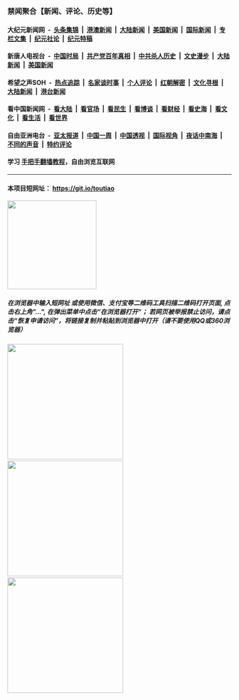 ### 禁闻聚合【新闻、评论、历史等】

#### 大纪元新闻网 &nbsp;-&nbsp; [头条集锦](indexes/E头条集锦.md?t=03160331) &nbsp;|&nbsp; [港澳新闻](indexes/E港澳新闻.md?t=03160331)  &nbsp;|&nbsp; [大陆新闻](indexes/E大陆新闻.md?t=03160331) &nbsp;|&nbsp; [美国新闻](indexes/E美国新闻.md?t=03160331) &nbsp;|&nbsp; [国际新闻](indexes/E国际新闻.md?t=03160331) &nbsp;|&nbsp; [专栏文集](indexes/E专栏文集.md?t=03160331) &nbsp;|&nbsp; [纪元社论](indexes/E纪元社论.md?t=03160331) &nbsp;|&nbsp; [纪元特稿](indexes/E纪元特稿.md?t=03160331) 

#### 新唐人电视台 &nbsp;-&nbsp; [中国时局](indexes/N中国时局.md?t=03160331) &nbsp;|&nbsp; [共产党百年真相](indexes/N共产党百年真相.md?t=03160331) &nbsp;|&nbsp; [中共杀人历史](indexes/N中共杀人历史.md?t=03160331) &nbsp;|&nbsp; [文史漫步](indexes/N文史漫步.md?t=03160331) &nbsp;|&nbsp; [大陆新闻](indexes/N大陆新闻.md?t=03160331) &nbsp;|&nbsp; [美国新闻](indexes/N美国新闻.md?t=03160331)

#### 希望之声SOH &nbsp;-&nbsp; [热点追踪](indexes/H热点追踪.md?t=03160331) &nbsp;|&nbsp; [名家谈时事](indexes/H名家谈时事.md?t=03160331) &nbsp;|&nbsp; [个人评论](indexes/H个人评论.md?t=03160331)  &nbsp;|&nbsp; [红朝解密](indexes/H红朝解密.md?t=03160331) &nbsp;|&nbsp; [文化寻根](indexes/H文化寻根.md?t=03160331) &nbsp;|&nbsp; [大陆新闻](indexes/H大陆新闻.md?t=03160331) &nbsp;|&nbsp; [港台新闻](indexes/H港台新闻.md?t=03160331)

#### 看中国新闻网 &nbsp;-&nbsp; [看大陆](indexes/S看大陆.md?t=03160331) &nbsp;|&nbsp; [看官场](indexes/S看官场.md?t=03160331) &nbsp;|&nbsp; [看民生](indexes/S看民生.md?t=03160331)  &nbsp;|&nbsp; [看博谈](indexes/S看博谈.md?t=03160331) &nbsp;|&nbsp; [看财经](indexes/S看财经.md?t=03160331) &nbsp;|&nbsp; [看史海](indexes/S看史海.md?t=03160331) &nbsp;|&nbsp; [看文化](indexes/S看文化.md?t=03160331) &nbsp;|&nbsp; [看生活](indexes/S看生活.md?t=03160331) &nbsp;|&nbsp; [看世界](indexes/S看世界.md?t=03160331)

#### 自由亚洲电台 &nbsp;-&nbsp; [亚太报道](indexes/R亚太报道.md?t=03160331) &nbsp;|&nbsp; [中国一周](indexes/R中国一周.md?t=03160331) &nbsp;|&nbsp; [中国透视](indexes/R中国透视.md?t=03160331)  &nbsp;|&nbsp; [国际视角](indexes/R国际视角.md?t=03160331) &nbsp;|&nbsp; [夜话中南海](indexes/R夜话中南海.md?t=03160331) &nbsp;|&nbsp; [不同的声音](indexes/R不同的声音.md?t=03160331) &nbsp;|&nbsp; [特约评论](indexes/R特约评论.md?t=03160331)

#### 学习 [手把手翻墙教程](https://github.com/gfw-breaker/guides/wiki)，自由浏览互联网

----

#### 本项目短网址： https://git.io/toutiao
<img src="https://raw.githubusercontent.com/gfw-breaker/banned-news/master/scripts/img/qr.png" width="200px"/>  

##### 在浏览器中输入短网址 或使用微信、支付宝等二维码工具扫描二维码打开页面, 点击右上角"...", 在弹出菜单中点击“在浏览器打开”； 若网页被举报禁止访问，请点击“恢复申请访问”，将链接复制并粘贴到浏览器中打开（请不要使用QQ或360浏览器）

<img src="https://raw.githubusercontent.com/gfw-breaker/banned-news/master/scripts/img/1.png" width="260px"/> &nbsp; <img src="https://raw.githubusercontent.com/gfw-breaker/banned-news/master/scripts/img/2.png" width="260px"/> &nbsp; <img src="https://raw.githubusercontent.com/gfw-breaker/banned-news/master/scripts/img/3.png" width="260px"/>
